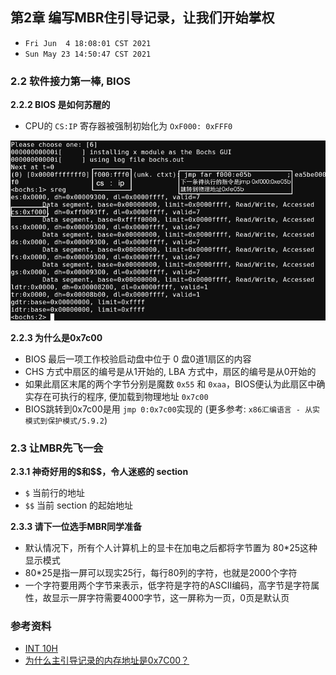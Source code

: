 ## 第2章 编写MBR住引导记录，让我们开始掌权

* `Fri Jun  4 18:08:01 CST 2021`
* `Sun May 23 14:50:47 CST 2021`

### 2.2 软件接力第一棒, BIOS

**2.2.2 BIOS 是如何苏醒的**

* CPU的 `CS:IP` 寄存器被强制初始化为 `OxF000: 0xFFF0`

<img src="./01.png" />

**2.2.3 为什么是0x7c00**

* BIOS 最后一项工作校验启动盘中位于 0 盘0道1扇区的内容
* CHS 方式中扇区的编号是从1开始的, LBA 方式中，扇区的编号是从0开始的
* 如果此扇区末尾的两个字节分别是魔数 `0x55` 和 `0xaa`，BIOS便认为此扇区中确实存在可执行的程序, 便加载到物理地址 `0x7c00`
* BIOS跳转到0x7c00是用 `jmp 0:0x7c00`实现的 (更多参考: `x86汇编语言 - 从实模式到保护模式/5.9.2`)

### 2.3 让MBR先飞一会

**2.3.1 神奇好用的\$和\$\$，令人迷惑的 section**

* `$` 当前行的地址
* `$$` 当前 section 的起始地址

**2.3.3 请下一位选手MBR同学准备**

* 默认情况下，所有个人计算机上的显卡在加电之后都将字节置为 80*25这种显示模式
* 80\*25是指一屏可以现实25行，每行80列的字符，也就是2000个字符
* 一个字符要用两个字节来表示，低字符是字符的ASCII编码，高字节是字符属性，故显示一屏字符需要4000字节，这一屏称为一页，0页是默认页




### 参考资料

* [INT 10H](https://zh.wikipedia.org/wiki/INT_10H)
* [为什么主引导记录的内存地址是0x7C00？](http://www.ruanyifeng.com/blog/2015/09/0x7c00.html)